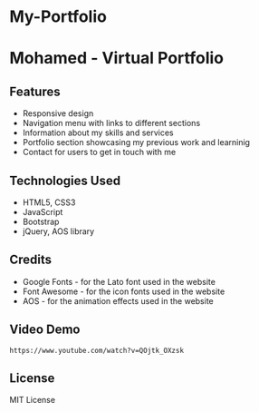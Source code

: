 # My-Portfolio
# Mohamed - Virtual Portfolio

 

## Features

- Responsive design
- Navigation menu with links to different sections
- Information about my skills and services
- Portfolio section showcasing my previous work and learninig
- Contact for users to get in touch with me 

## Technologies Used

- HTML5, CSS3
- JavaScript
- Bootstrap
- jQuery, AOS library

## Credits

 - Google Fonts - for the Lato font used in the website
- Font Awesome - for the icon fonts used in the website
- AOS - for the animation effects used in the website
 ## Video Demo
    https://www.youtube.com/watch?v=QOjtk_OXzsk
 ## License

 MIT License
 